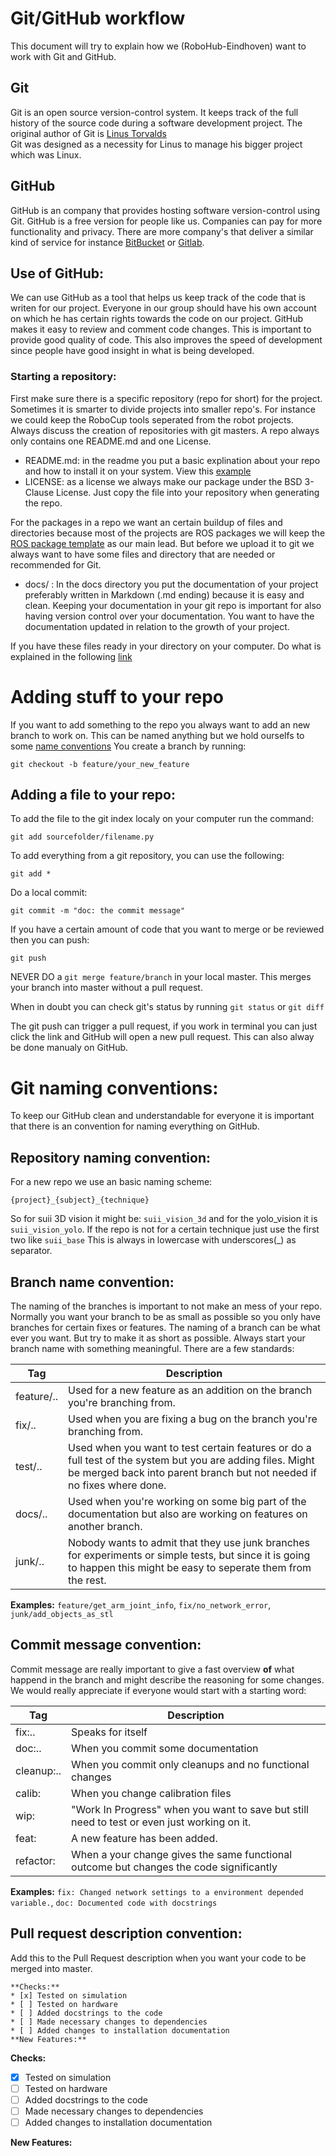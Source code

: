 # Git/GitHub workflow

This document will try to explain how we (RoboHub-Eindhoven) want to
 work with Git and GitHub.

## Git
Git is an open source version-control system. It keeps track of the full 
history of the source code during a software development project. 
The original author of Git is [Linus Torvalds](https://en.wikipedia.org/wiki/Linus_Torvalds)  
Git was designed as a necessity for Linus to manage his bigger project 
which was Linux. 

## GitHub
GitHub is an company that provides hosting software version-control 
using Git. GitHub is a free version for people like us. Companies can pay
for more functionality and privacy. There are more company's that deliver 
a similar kind of service for instance [BitBucket](https://bitbucket.org/product/) 
or [Gitlab](https://about.gitlab.com/). 

## Use of GitHub:
We can use GitHub as a tool that helps us keep track of the code that is
writen for our project. Everyone in our group should have his own account 
on which he has certain rights towards the code on our project.
GitHub makes it easy to review and comment code changes. This is important 
to provide good quality of code. This also improves the speed of development
since people have good insight in what is being developed. 

### Starting a repository:
First make sure there is a specific repository (repo for short) for the project. Sometimes it is smarter to 
divide projects into smaller repo's. For instance we could keep the RoboCup tools
seperated from the robot projects. Always discuss the creation of repositories with 
git masters. A repo always only contains one README.md and one License. <br>
* README.md: in the readme you put a basic explination about your repo and
how to install it on your system. View this [example](https://github.com/RoboHubEindhoven-User/suii_image_processing)
* LICENSE: as a license we always make our package under the BSD 3-Clause 
License. Just copy the file into your 
repository when generating the repo.

For the packages in a repo we want an certain buildup of files and 
directories because most of the 
projects are ROS packages we will keep the [ROS package template](http://wiki.ros.org/Packages) as 
our main lead. But before we upload it to git we always want to have 
some files and directory that 
are needed or recommended for Git. 
* docs/ : In the docs directory you put the documentation of your project
preferably written in Markdown (.md ending) because it is easy and clean. Keeping your documentation 
in your git repo is 
important for also having version control over your documentation. You 
want to have the documentation
updated in relation to the growth of your project. 


If you have these files ready in your directory on your computer. Do what
is explained in the following [link](https://help.github.com/en/articles/adding-an-existing-project-to-github-using-the-command-line)

# Adding stuff to your repo
If you want to add something to the repo you always want to add an new branch
to work on. This can be named anything but we hold ourselfs to some [name
conventions](#branch-name-convention)
You create a branch by running:
```
git checkout -b feature/your_new_feature
```
    
## Adding a file to your repo:
To add the file to the git index localy on your computer run the command:
```
git add sourcefolder/filename.py
```
To add everything from a git repository, you can use the following:
```
git add *
```
Do a local commit: 
```
git commit -m "doc: the commit message"
```
If you have a certain amount of code that you want to merge or be reviewed 
then you can push:
```
git push
```
NEVER DO a `git merge feature/branch` in your local master.
This merges your branch into master without a pull request. 

When in doubt you can check git's status by running `git status` or `git
diff` 

The git push can trigger a pull request, if you work in terminal 
you can just click the link and GitHub will open a new pull request.
This can also alway be done manualy on GitHub.
# Git naming conventions:
To keep our GitHub clean and understandable for everyone it is important 
that there is an convention for naming everything on GitHub.
## Repository naming convention:
For a new repo we use an basic naming scheme:
```
{project}_{subject}_{technique}
```
So for suii 3D vision it might be: `suii_vision_3d` and for the yolo_vision it is `suii_vision_yolo`.
If the repo is not for a certain technique just use the first two like `suii_base` 
This is always in lowercase with underscores(_) as separator.

## Branch name convention:
The naming of the branches is important to not make an mess of your repo.
Normally you want your branch to be as small as possible so you only have 
branches for certain fixes or features. 
The naming of a branch can be what ever you want. But try to make it as short
as possible. 
Always start your branch name with something meaningful. There are a few standards:

| Tag | Description |
|------|-----------------|
| feature/.. | Used for a new feature as an addition on the branch you're branching from.|
| fix/..     | Used when you are fixing a bug on the branch you're branching from.|
| test/..    | Used when you want to test certain features or do a full test of the system but you are adding files. Might be merged back into parent branch but not needed if no fixes where done.|
| docs/..    | Used when you're working on some big part of the documentation but also are working on features on another branch.|
|   junk/..    | Nobody wants to admit that they use junk branches for experiments or simple tests, but since it is going to happen this might be easy to seperate them from the rest.|

**Examples:**
`feature/get_arm_joint_info`, `fix/no_network_error`, `junk/add_objects_as_stl`


## Commit message convention:
Commit message are really important to give a fast overview **of** what happend in the 
branch and might describe the reasoning for some changes.
We would really appreciate if everyone would start with a starting word:

| Tag | Description |
|------|-----------------|
| fix:..|        Speaks for itself |
| doc:..|       When you commit some documentation |
| cleanup:.. |   When you commit only cleanups and no functional changes |
| calib: |  When you change calibration files |
| wip: |        "Work In Progress" when you want to save but still need to test or even just working on it. |
| feat: |       A new feature has been added. |
| refactor: |   When a your change gives the same functional outcome but changes the code significantly |

**Examples:**
`fix: Changed network settings to a environment depended variable.`,
`doc: Documented code with docstrings`

## Pull request description convention:
Add this to the Pull Request description when you want your code to be 
merged into master. 

```
**Checks:**
* [x] Tested on simulation
* [ ] Tested on hardware
* [ ] Added docstrings to the code
* [ ] Made necessary changes to dependencies
* [ ] Added changes to installation documentation
**New Features:**
```

**Checks:**
* [x] Tested on simulation
* [ ] Tested on hardware
* [ ] Added docstrings to the code
* [ ] Made necessary changes to dependencies
* [ ] Added changes to installation documentation

**New Features:**


